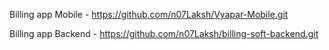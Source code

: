 Billing app Mobile - https://github.com/n07Laksh/Vyapar-Mobile.git


Billing app Backend - https://github.com/n07Laksh/billing-soft-backend.git
